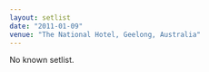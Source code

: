 ```yaml
---
layout: setlist
date: "2011-01-09"
venue: "The National Hotel, Geelong, Australia"
---
```


No known setlist.
